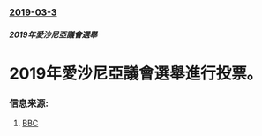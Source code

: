### [2019-03-3](/news/2019/03/3/index.md)

##### 2019年愛沙尼亞議會選舉
# 2019年愛沙尼亞議會選舉進行投票。 




### 信息来源:

1. [BBC](https://www.bbc.co.uk/news/world-europe-47430993)
